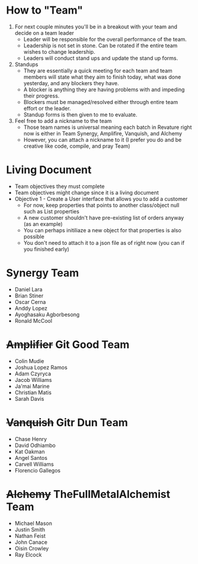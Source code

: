 # How to "Team"
1. For next couple minutes you'll be in a breakout with your team and decide on a team leader
   - Leader will be responsible for the overall performance of the team.
   - Leadership is not set in stone. Can be rotated if the entire team wishes to change leadership.
   - Leaders will conduct stand ups and update the stand up forms.
2. Standups
   - They are essentially a quick meeting for each team and team members will state what they aim to finish today, what was done yesterday, and any blockers they have.
   - A blocker is anything they are having problems with and impeding their progress.
   - Blockers must be managed/resolved either through entire team effort or the leader.
   - Standup forms is then given to me to evaluate.
3. Feel free to add a nickname to the team
   - Those team names is universal meaning each batch in Revature right now is either in Team Synergy, Amplifire, Vanquish, and Alchemy
   - However, you can attach a nickname to it (I prefer you do and be creative like code, compile, and pray Team)

# Living Document
* Team objectives they must complete
* Team objectives might change since it is a living document
* Objective 1 - Create a User interface that allows you to add a customer
   * For now, keep properties that points to another class/object null such as List<class> properties
   * A new customer shouldn't have pre-existing list of orders anyway (as an example)
   * You can perhaps initiliaze a new object for that properties is also possible
   * You don't need to attach it to a json file as of right now (you can if you finished early)

# Synergy Team
* Daniel Lara
* Brian Stiner
* Oscar Cerna
* Anddy Lopez
* Ayoghasaku Agborbesong
* Ronald McCool

# ~~Amplifier~~ Git Good Team 
* Colin Mudie
* Joshua Lopez Ramos
* Adam Czyryca
* Jacob Williams
* Ja'mai Marine
* Christian Matis
* Sarah Davis

# ~~Vanquish~~ Gitr Dun Team
* Chase Henry
* David Odhiambo
* Kat Oakman
* Angel Santos
* Carvell Williams
* Florencio Gallegos

# ~~Alchemy~~ TheFullMetalAlchemist Team
* Michael Mason
* Justin Smith
* Nathan Feist
* John Canace
* Oisin Crowley
* Ray Elcock
